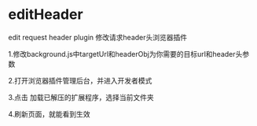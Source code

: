 <!--
 * @Author: zhangyunzhong
 * @Date: 2023-06-08 11:29:25
 * @LastEditors: zhangyunzhong
 * @LastEditTime: 2023-06-08 11:33:24
-->
# editHeader
edit request header plugin 修改请求header头浏览器插件

1.修改background.js中targetUrl和headerObj为你需要的目标url和header头参数

2.打开浏览器插件管理后台，并进入开发者模式

3.点击 加载已解压的扩展程序，选择当前文件夹

4.刷新页面，就能看到生效
